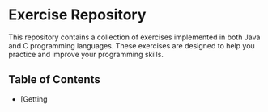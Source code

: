 # Exercise Repository

This repository contains a collection of exercises implemented in both Java and C programming languages. These exercises are designed to help you practice and improve your programming skills.

## Table of Contents

- [Getting
